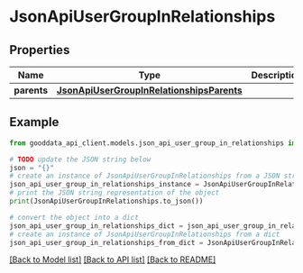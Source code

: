 # JsonApiUserGroupInRelationships


## Properties

Name | Type | Description | Notes
------------ | ------------- | ------------- | -------------
**parents** | [**JsonApiUserGroupInRelationshipsParents**](JsonApiUserGroupInRelationshipsParents.md) |  | [optional] 

## Example

```python
from gooddata_api_client.models.json_api_user_group_in_relationships import JsonApiUserGroupInRelationships

# TODO update the JSON string below
json = "{}"
# create an instance of JsonApiUserGroupInRelationships from a JSON string
json_api_user_group_in_relationships_instance = JsonApiUserGroupInRelationships.from_json(json)
# print the JSON string representation of the object
print(JsonApiUserGroupInRelationships.to_json())

# convert the object into a dict
json_api_user_group_in_relationships_dict = json_api_user_group_in_relationships_instance.to_dict()
# create an instance of JsonApiUserGroupInRelationships from a dict
json_api_user_group_in_relationships_from_dict = JsonApiUserGroupInRelationships.from_dict(json_api_user_group_in_relationships_dict)
```
[[Back to Model list]](../README.md#documentation-for-models) [[Back to API list]](../README.md#documentation-for-api-endpoints) [[Back to README]](../README.md)



